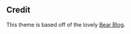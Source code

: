 ## Credit

This theme is based off of the lovely [Bear Blog](https://github.com/HermanMartinus/bearblog/).
